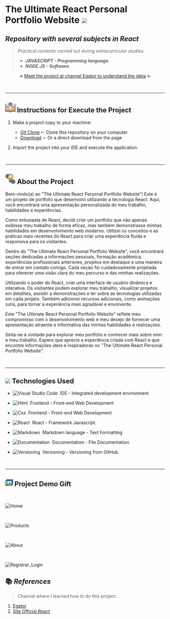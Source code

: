 # The Ultimate React Personal Portfolio Website <img width="50px" src="icon/react.png">

## _Repository with several subjects in React_

> _Practical contents carried out during extracurricular studies._
>
> - **_JAVASCRIPT - Programming language._**
> - **_NODE.JS - Software._**

<p align="center"> 
→ <a href="https://www.youtube.com/watch?v=G-Cr00UYokU">Meet the project at channel Egator to understand the ideia</a>   ←
    
</p>

<br>

---

## ![](/icons/instrucoes.png) Instructions for Execute the Project 

1. Make a project copy to your machine: 
    - [Git Clone](https://github.com/ArthurEstevan/Egator_Project_React_Portfolio_2023) ⇽ Clone this repository on your computer
    - [Download](https://github.com/ArthurEstevan/Egator_Project_React_Portfolio_2023/archive/refs/heads/main.zip) ⇽ Or a direct download from the page 

2. Import the project into your IDE and execute the application.

<br>

---

## ![](/icons/icon_conceito.png) About the Project

Bem-vindo(a) ao "The Ultimate React Personal Portfolio Website"! Este é um projeto de portfolio que desenvolvi utilizando a tecnologia React. Aqui, você encontrará uma apresentação personalizada do meu trabalho, habilidades e experiências.

Como entusiasta de React, decidi criar um portfolio que não apenas exibisse meu trabalho de forma eficaz, mas também demonstrasse minhas habilidades em desenvolvimento web moderno. Utilizei os conceitos e as práticas mais recentes do React para criar uma experiência fluida e responsiva para os visitantes.

Dentro do "The Ultimate React Personal Portfolio Website", você encontrará seções dedicadas a informações pessoais, formação acadêmica, experiências profissionais anteriores, projetos em destaque e uma maneira de entrar em contato comigo. Cada seção foi cuidadosamente projetada para oferecer uma visão clara do meu percurso e das minhas realizações.

Utilizando o poder do React, criei uma interface de usuário dinâmica e interativa. Os visitantes podem explorar meu trabalho, visualizar projetos em detalhes, assistir a demonstrações e ler sobre as tecnologias utilizadas em cada projeto. Também adicionei recursos adicionais, como animações sutis, para tornar a experiência mais agradável e envolvente.

Este "The Ultimate React Personal Portfolio Website" reflete meu compromisso com o desenvolvimento web e meu desejo de fornecer uma apresentação atraente e informativa das minhas habilidades e realizações.

Sinta-se à vontade para explorar meu portfolio e conhecer mais sobre mim e meu trabalho. Espero que aprecie a experiência criada com React e que encontre informações úteis e inspiradoras no "The Ultimate React Personal Portfolio Website".

<br>

---

## ![](icon/configuracoes.png) Technologies Used

- ![Visual Studio Code](https://img.shields.io/badge/Visual%20Studio%20Code-black?style=for-the-badge&logo=visual-studio-code&logoColor=007ACC)&nbsp; IDE - Integrated development environment

- ![Html](https://img.shields.io/badge/Html-black?style=for-the-badge&logo=html5&logoColor=#E34F26)&nbsp; Frontend - Front-end Web Development 

- ![Css](https://img.shields.io/badge/Css-black?style=for-the-badge&logo=css3&logoColor=#E34F26)&nbsp; Frontend - Front-end Web Development 

- ![React](https://img.shields.io/badge/React-black?style=for-the-badge&logo=react&logoColor=#E34F26)&nbsp; React - Framework Javascript.

- ![Markdown](https://img.shields.io/badge/Markdown-black?style=for-the-badge&logo=markdown&logoColor=#000000)&nbsp; Markdown language - Text Formatting 

- ![Documentation](https://img.shields.io/badge/Documentation-black?style=for-the-badge&logo=academia&logoColor=#41454A)&nbsp; Documentation - File Documentation

- ![Versioning](https://img.shields.io/badge/Versioning-black?style=for-the-badge&logo=git&logoColor=#F05032)&nbsp; Versioning - Versioning from GitHub

<br>

---

## ![](./icons/arquivos-de-imagem.png) Project Demo Gift

<br>

![Home](/icons/Home.png)

<br>

![Products](/icons/Products.png)

<br>

![About](/icons/About.png)

<br>

![Registrar_Login](/icons/Registrar_Login.png)

## 📚 _References_ 

> Channel where I learned how to do this project.

1. [Egator](https://www.youtube.com/@EGATORTUTORIALS)
2. [Site Official React](https://react.dev)
